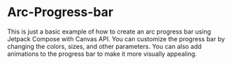 # Arc-Progress-bar
This is just a basic example of how to create an arc progress bar using Jetpack Compose with Canvas API.  You can customize the progress bar by changing the colors, sizes, and other parameters. You can also add animations to the progress bar to make it more visually appealing.
